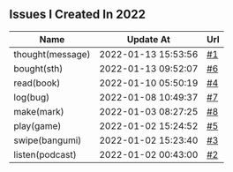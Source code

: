 ## Issues I Created In 2022

| Name | Update At | Url |
| ---- | ---- | ---- |
| thought(message) | 2022-01-13 15:53:56 | [#1](https://github.com/bGZoCg/2022/issues/1) |
| bought(sth) | 2022-01-13 09:52:07 | [#6](https://github.com/bGZoCg/2022/issues/6) |
| read(book) | 2022-01-10 05:50:19 | [#4](https://github.com/bGZoCg/2022/issues/4) |
| log(bug) | 2022-01-08 10:49:37 | [#7](https://github.com/bGZoCg/2022/issues/7) |
| make(mark) | 2022-01-03 08:27:25 | [#8](https://github.com/bGZoCg/2022/issues/8) |
| play(game) | 2022-01-02 15:24:52 | [#5](https://github.com/bGZoCg/2022/issues/5) |
| swipe(bangumi) | 2022-01-02 15:23:40 | [#3](https://github.com/bGZoCg/2022/issues/3) |
| listen(podcast) | 2022-01-02 00:43:00 | [#2](https://github.com/bGZoCg/2022/issues/2) |
